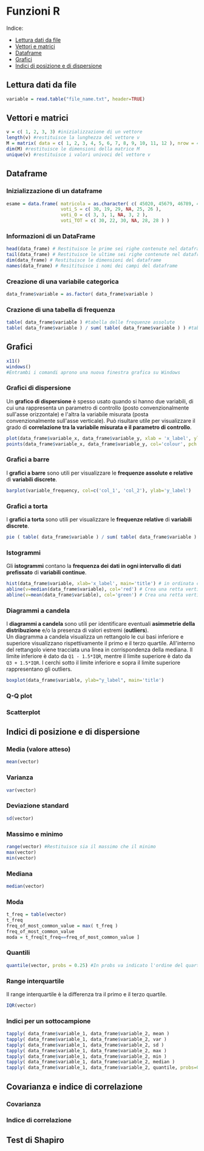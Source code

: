# Funzioni R
Indice:
- [Lettura dati da file](Formulario_funzionale.md#Lettura-dati-da-file)
- [Vettori e matrici](Formulario_funzionale.md#vettori-e-matrici)
- [Dataframe](Formulario_funzionale.md#Dataframe)
- [Grafici](Formulario_funzionale.md#Grafici)
- [Indici di posizione e di dispersione](Formulario_funzionale.md#Indici-di-posizione-e-di-dispersione)

## Lettura dati da file
```R
variable = read.table("file_name.txt", header=TRUE)
```

## Vettori e matrici
```R
v = c( 1, 2, 3, 3) #inizializzazione di un vettore
length(v) #restituisce la lunghezza del vettore v
M = matrix( data = c( 1, 2, 3, 4, 5, 6, 7, 8, 9, 10, 11, 12 ), nrow = 4, ncol = 3, byrow = FALSE) #inizializzazione di una matrice
dim(M) #restituisce le dimensioni della matrice M
unique(v) #restituisce i valori univoci del vettore v
```

## Dataframe

### Inizializzazione di un dataframe
```R
esame = data.frame( matricola = as.character( c( 45020, 45679, 46789, 43126, 42345, 47568 ) ),
                    voti_S = c( 30, 19, 29, NA, 25, 26 ), 
                    voti_O = c( 3, 3, 1, NA, 3, 2 ), 
                    voti_TOT = c( 30, 22, 30, NA, 28, 28 ) )
```

### Informazioni di un DataFrame
```R
head(data_frame) # Restituisce le prime sei righe contenute nel dataframe
tail(data_frame) # Restituisce le ultime sei righe contenute nel dataframe
dim(data_frame) # Restituisce le dimensioni del dataframe
names(data_frame) # Resitituisce i nomi dei campi del dataframe
```

### Creazione di una variabile categorica
```R
data_frame$variable = as.factor( data_frame$variable )
```

### Crazione di una tabella di frequenza
```R
table( data_frame$variable ) #tabella delle frequenze assolute
table( data_frame$variable ) / sum( table( data_frame$variable ) ) #tabella delle frequenze realtive
```

## Grafici
```R
x11()
windows()
#Entrambi i comandi aprono una nuova finestra grafica su Windows
```

### Grafici di dispersione
Un <b>grafico di dispersione</b> è spesso usato quando si hanno due variabili, di cui una rappresenta un parametro di controllo (posto convenzionalmente sull'asse orizzontale) e l'altra la variabile misurata (posta convenzionalmente sull'asse verticale). Può risultare utile per visualizzare il grado di <b>correlazione tra la variabile misurata e il parametro di controllo</b>.
```R
plot(data_frame$variable_x, data_frame$variable_y, xlab = 'x_label', ylab = 'y_label', main = 'title')
points(data_frame$variable_x, data_frame$variable_y, col='colour', pch = 19) #points serve per creare dei pallini colorati, pch indica la forma (19=cerchio)
```

### Grafici a barre
I <b>grafici a barre</b> sono utili per visualizzare le <b>frequenze assolute e relative</b> di <b>variabili discrete</b>.
```R
barplot(variable_frequency, col=c('col_1', 'col_2'), ylab='y_label')
```

### Grafici a torta
I <b>grafici a torta</b> sono utili per visualizzare le <b>frequenze relative</b> di <b>variabili discrete</b>.
```R
pie ( table( data_frame$variable ) / sum( table( data_frame$variable ) ), main = 'title' )
```

### Istogrammi
Gli <b>istogrammi</b> contano la <b>frequenza dei dati in ogni intervallo di dati prefissato</b> di <b>variabili continue</b>.
```R
hist(data_frame$variable, xlab='x_label', main='title') # in ordinata ci sono le frequenze assolute
abline(v=median(data_frame$variable), col='red') # Crea una retta verticale in corrispondenza della mediana
abline(v=mean(data_frame$variable), col='green') # Crea una retta verticale in corrispondenza della media
```

### Diagrammi a candela
I <b>diagrammi a candela</b> sono utili per identificare eventuali <b>asimmetrie della distribuzione</b> e/o la presenza di valori estremi (<b>outliers</b>).</br>
Un diagramma a candela visualizza un rettangolo le cui basi inferiore e superiore visualizzano rispettivamente il primo e il terzo quartile. All'interno del rettangolo viene tracciata una linea in corrispondenza della mediana. Il limite inferiore è dato da `Q1 - 1.5*IQR`, mentre il limite superiore è dato da `Q3 + 1.5*IQR`. I cerchi sotto il limite inferiore e sopra il limite superiore rappresentano gli outliers.
```R
boxplot(data_frame$variable, ylab="y_label", main='title')
```

### Q-Q plot

### Scatterplot

## Indici di posizione e di dispersione

### Media (valore atteso)
```R
mean(vector)
```

### Varianza
```R
var(vector)
```

### Deviazione standard
```R
sd(vector)
```

### Massimo e minimo
```R
range(vector) #Restituisce sia il massimo che il minimo
max(vector)
min(vector)
```

### Mediana
```R
median(vector)
```

### Moda
```R
t_freq = table(vector)
t_freq
freq_of_most_common_value = max( t_freq )
freq_of_most_common_value
moda = t_freq[t_freq==freq_of_most_common_value ]
```

### Quantili
```R
quantile(vector, probs = 0.25) #In probs va indicato l'ordine del quartile
```

### Range interquartile
Il range interquartile è la differenza tra il primo e il terzo quartile.
```R
IQR(vector)
```

### Indici per un sottocampione
```R
tapply( data_frame$variable_1, data_frame$variable_2, mean )
tapply( data_frame$variable_1, data_frame$variable_2, var )
tapply( data_frame$variable_1, data_frame$variable_2, sd )
tapply( data_frame$variable_1, data_frame$variable_2, max )
tapply( data_frame$variable_1, data_frame$variable_2, min )
tapply( data_frame$variable_1, data_frame$variable_2, median )
tapply( data_frame$variable_1, data_frame$variable_2, quantile, probs=0.25 )
```

## Covarianza e indice di correlazione

### Covarianza

### Indice di correlazione

## Test di Shapiro
